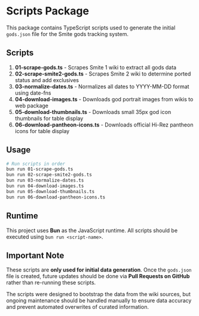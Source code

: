 # Scripts Package

This package contains TypeScript scripts used to generate the initial `gods.json` file for the Smite gods tracking system.

## Scripts

1. **01-scrape-gods.ts** - Scrapes Smite 1 wiki to extract all gods data
2. **02-scrape-smite2-gods.ts** - Scrapes Smite 2 wiki to determine ported status and add exclusives
3. **03-normalize-dates.ts** - Normalizes all dates to YYYY-MM-DD format using date-fns
4. **04-download-images.ts** - Downloads god portrait images from wikis to web package
5. **05-download-thumbnails.ts** - Downloads small 35px god icon thumbnails for table display
6. **06-download-pantheon-icons.ts** - Downloads official Hi-Rez pantheon icons for table display

## Usage

```bash
# Run scripts in order
bun run 01-scrape-gods.ts
bun run 02-scrape-smite2-gods.ts
bun run 03-normalize-dates.ts
bun run 04-download-images.ts
bun run 05-download-thumbnails.ts
bun run 06-download-pantheon-icons.ts
```

## Runtime

This project uses **Bun** as the JavaScript runtime. All scripts should be executed using `bun run <script-name>`.

## Important Note

These scripts are **only used for initial data generation**. Once the `gods.json` file is created, future updates should be done via **Pull Requests on GitHub** rather than re-running these scripts.

The scripts were designed to bootstrap the data from the wiki sources, but ongoing maintenance should be handled manually to ensure data accuracy and prevent automated overwrites of curated information.
